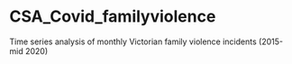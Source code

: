# CSA_Covid_familyviolence
Time series analysis of monthly Victorian family violence incidents (2015-mid 2020)
